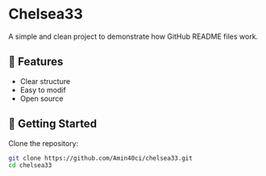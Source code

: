 # Chelsea33

A simple and clean project to demonstrate how GitHub README files work.

## 🔧 Features

- Clear structure
- Easy to modif
- Open source

## 🚀 Getting Started

Clone the repository:

```bash
git clone https://github.com/Amin40ci/chelsea33.git
cd chelsea33

